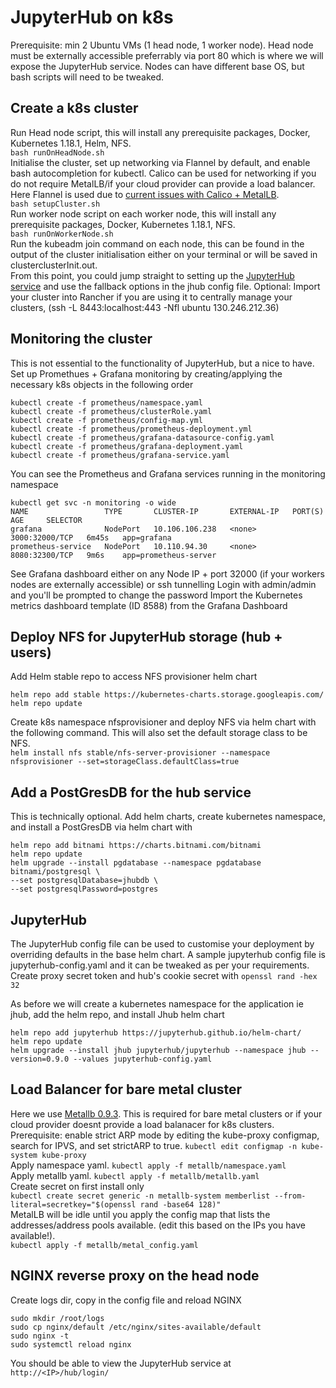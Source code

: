 # JupyterHub on k8s
Prerequisite: min 2 Ubuntu VMs (1 head node, 1 worker node). Head node must be externally accessible preferrably via port 80 which is where we will expose the JupyterHub service. Nodes can have different base OS, but bash scripts will need to be tweaked.

## Create a k8s cluster
Run Head node script, this will install any prerequisite packages, Docker, Kubernetes 1.18.1, Helm, NFS.  
`bash runOnHeadNode.sh`   
Initialise the cluster, set up networking via Flannel by default, and enable bash autocompletion for kubectl. Calico can be used for networking if you do not require MetalLB/if your cloud provider can provide a load balancer. Here Flannel is used due to [current issues with Calico + MetalLB](https://metallb.universe.tf/configuration/calico/).  
`bash setupCluster.sh`   
Run worker node script on each worker node, this will install any prerequisite packages, Docker, Kubernetes 1.18.1, NFS.  
`bash runOnWorkerNode.sh`   
Run the kubeadm join command on each node, this can be found in the output of the cluster initialisation either on your terminal or will be saved in clusterclusterInit.out.  
From this point, you could jump straight to setting up the [JupyterHub service](https://github.com/rohinijoshi06/jupyterhub-on-k8s/blob/master/README.md#jupyterhub) and use the fallback options in the jhub config file. 
Optional: Import your cluster into Rancher if you are using it to centrally manage your clusters, (ssh -L 8443:localhost:443 -Nfl ubuntu 130.246.212.36)
## Monitoring the cluster 
This is not essential to the functionality of JupyterHub, but a nice to have.
Set up Promethues + Grafana monitoring by creating/applying the necessary k8s objects in the following order
```
kubectl create -f prometheus/namespace.yaml
kubectl create -f prometheus/clusterRole.yaml
kubectl create -f prometheus/config-map.yml
kubectl create -f prometheus/prometheus-deployment.yml
kubectl create -f prometheus/grafana-datasource-config.yaml
kubectl create -f prometheus/grafana-deployment.yaml
kubectl create -f prometheus/grafana-service.yaml
```
You can see the Prometheus and Grafana services running in the monitoring namespace
```
kubectl get svc -n monitoring -o wide
NAME                 TYPE       CLUSTER-IP       EXTERNAL-IP   PORT(S)          AGE     SELECTOR
grafana              NodePort   10.106.106.238   <none>        3000:32000/TCP   6m45s   app=grafana
prometheus-service   NodePort   10.110.94.30     <none>        8080:32300/TCP   9m6s    app=prometheus-server
```
See Grafana dashboard either on any Node IP + port 32000 (if your workers nodes are externally accessible) or ssh tunnelling
Login with admin/admin and you'll be prompted to change the password
Import the Kubernetes metrics dashboard template (ID 8588) from the Grafana Dashboard

## Deploy NFS for JupyterHub storage (hub + users)
Add Helm stable repo to access NFS provisioner helm chart 
```
helm repo add stable https://kubernetes-charts.storage.googleapis.com/
helm repo update 
```

Create k8s namespace nfsprovisioner and deploy NFS via helm chart with the following command. This will also set the default storage class to be NFS.  
`helm install nfs stable/nfs-server-provisioner --namespace nfsprovisioner --set=storageClass.defaultClass=true`

## Add a PostGresDB for the hub service
This is technically optional.
Add helm charts, create kubernetes namespace, and install a PostGresDB via helm chart with
```
helm repo add bitnami https://charts.bitnami.com/bitnami
helm repo update
helm upgrade --install pgdatabase --namespace pgdatabase bitnami/postgresql \
--set postgresqlDatabase=jhubdb \
--set postgresqlPassword=postgres
```
## JupyterHub
The JupyterHub config file can be used to customise your deployment by overriding defaults in the base helm chart.
A sample jupyterhub config file is jupyterhub-config.yaml and it can be tweaked as per your requirements.
Create proxy secret token and hub's cookie secret with `openssl rand -hex 32`

As before we will create a kubernetes namespace for the application ie jhub, add the helm repo, and install Jhub helm chart
```
helm repo add jupyterhub https://jupyterhub.github.io/helm-chart/
helm repo update
helm upgrade --install jhub jupyterhub/jupyterhub --namespace jhub --version=0.9.0 --values jupyterhub-config.yaml
```
## Load Balancer for bare metal cluster
Here we use [Metallb 0.9.3](https://metallb.universe.tf/). This is required for bare metal clusters or if your cloud provider doesnt provide a load balanacer for k8s clusters.  
Prerequisite: enable strict ARP mode by editing the kube-proxy configmap, search for IPVS, and set strictARP to true. 
`kubectl edit configmap -n kube-system kube-proxy`   
Apply namespace yaml. 
`kubectl apply -f metallb/namespace.yaml`  
Apply metallb yaml. 
`kubectl apply -f metallb/metallb.yaml`  
Create secret on first install only    
`kubectl create secret generic -n metallb-system memberlist --from-literal=secretkey="$(openssl rand -base64 128)"`  
MetalLB will be idle until you apply the config map that lists the addresses/address pools available. (edit this based on the IPs you have available!).  
`kubectl apply -f metallb/metal_config.yaml` 

## NGINX reverse proxy on the head node
Create logs dir, copy in the config file and reload NGINX   
```
sudo mkdir /root/logs
sudo cp nginx/default /etc/nginx/sites-available/default
sudo nginx -t
sudo systemctl reload nginx
``` 

You should be able to view the JupyterHub service at `http://<IP>/hub/login/` 
